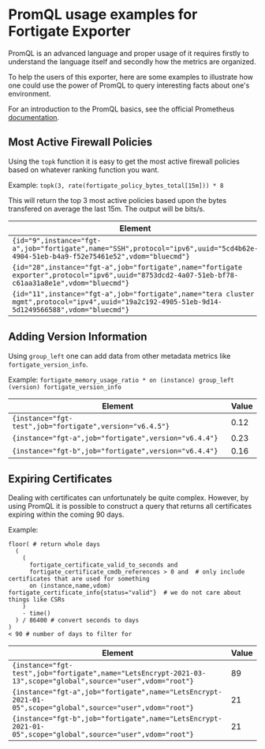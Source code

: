 # PromQL usage examples for Fortigate Exporter

PromQL is an advanced language and proper usage of it requires firstly to understand
the language itself and secondly how the metrics are organized.

To help the users of this exporter, here are some examples to illustrate
how one could use the power of PromQL to query interesting facts about one's
environment.

For an introduction to the PromQL basics, see the official Prometheus
[documentation](https://prometheus.io/docs/prometheus/latest/querying/examples/).

## Most Active Firewall Policies

Using the `topk` function it is easy to get the most active firewall policies
based on whatever ranking function you want.

Example: `topk(3, rate(fortigate_policy_bytes_total[15m])) * 8`

This will return the top 3 most active policies based upon the bytes transfered on
average the last 15m. The output will be bits/s.

| Element | Value| 
|---------|------|
`{id="9",instance="fgt-a",job="fortigate",name="SSH",protocol="ipv6",uuid="5cd4b62e-4904-51eb-b4a9-f52e75461e52",vdom="bluecmd"}` |	102805.48826815643
`{id="28",instance="fgt-a",job="fortigate",name="fortigate exporter",protocol="ipv6",uuid="8753dcd2-4a07-51eb-bf78-c61aa31a8e1e",vdom="bluecmd"}` |	34443.977653631286
`{id="11",instance="fgt-a",job="fortigate",name="tera cluster mgmt",protocol="ipv4",uuid="19a2c192-4905-51eb-9d14-5d1249566588",vdom="bluecmd"}` | 15239.401117318435

## Adding Version Information

Using `group_left` one can add data from other metadata metrics like `fortigate_version_info`.

Example: `fortigate_memory_usage_ratio * on (instance) group_left (version) fortigate_version_info`

| Element | Value| 
|---------|------|
`{instance="fgt-test",job="fortigate",version="v6.4.5"}`	| 0.12
`{instance="fgt-a",job="fortigate",version="v6.4.4"}`	| 0.23
`{instance="fgt-b",job="fortigate",version="v6.4.4"}`	| 0.16

## Expiring Certificates

Dealing with certificates can unfortunately be quite complex.
However, by using PromQL it is possible to construct a query that returns
all certificates expiring within the coming 90 days.

Example:

```
floor( # return whole days
  (
    (
      fortigate_certificate_valid_to_seconds and 
      fortigate_certificate_cmdb_references > 0 and  # only include certificates that are used for something
      on (instance,name,vdom) fortigate_certificate_info{status="valid"}  # we do not care about things like CSRs
    )
    - time()
  ) / 86400 # convert seconds to days
)
< 90 # number of days to filter for
```

| Element | Value| 
|---------|------|
`{instance="fgt-test",job="fortigate",name="LetsEncrypt-2021-03-13",scope="global",source="user",vdom="root"}` |	89
`{instance="fgt-a",job="fortigate",name="LetsEncrypt-2021-01-05",scope="global",source="user",vdom="root"}` |	21
`{instance="fgt-b",job="fortigate",name="LetsEncrypt-2021-01-05",scope="global",source="user",vdom="root"}` |	21
